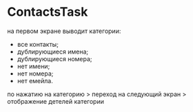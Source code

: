 # ContactsTask

на первом экране выводит категории: 
- все контакты;
- дублирующиеся имена;
- дублирующиеся номера;
- нет имени;
- нет номера;
- нет емейла.

по нажатию на категорию > переход на следующий экран > отображение детелей категории
